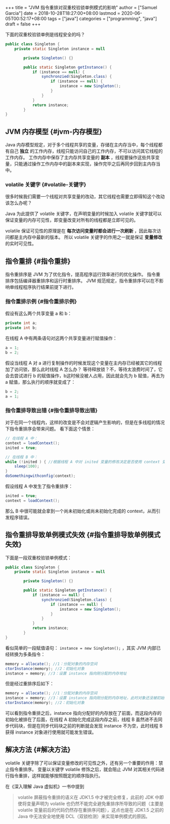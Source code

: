 +++
title = "JVM 指令重排对双重校验锁单例模式的影响"
author = ["Samuel Garcia"]
date = 2018-10-28T18:27:00+08:00
lastmod = 2020-06-05T00:52:17+08:00
tags = ["java"]
categories = ["programming", "java"]
draft = false
+++

下面的双重校验锁单例是线程安全的吗？

```java
public class Singleton {
    private static Singleton instance = null

        private Singleton() {}

        public static Singleton getInstance() {
            if (instance == null) {
                synchronzied(Singleton.class) {
                    if (instance == null) {
                        instance = new Singleton();
                    }
                }
            }
            return instance;
        }
}
```

<!--more-->


## JVM 内存模型 {#jvm-内存模型}

Java 内存模型规定，对于多个线程共享的变量，存储在主内存当中，每个线程都有自己 **独立** 的工作内存，线程只能访问自己的工作内存，不可以访问其它线程的工作内存。
工作内存中保存了主内存共享变量的 **副本** ，线程要操作这些共享变量，只能通过操作工作内存中的副本来实现，操作完毕之后再同步回到主内存当中。


### volatile 关键字 {#volatile-关键字}

很多时候我们需要一个线程对共享变量的改动，其它线程也需要立即得知这个改动该怎么办呢？

Java 为此提供了 volatile 关键字，在声明变量的时候加入 volatile 关键字就可以保证变量的内存可见性，即变量改变对所有的线程都是立即可见的。

volatile 保证可见性的原理是在 **每次访问变量时都会进行一次刷新** ，因此每次访问都是主内存中最新的版本。
所以 volatile 关键字的作用之一就是保证 **变量修改** 的实时可见性。


## 指令重排 {#指令重排}

指令重排序是 JVM 为了优化指令，提高程序运行效率进行的优化操作。
指令重排序包括编译器重排序和运行时重排序。
JVM 规范规定，指令重排序可以在不影响单线程程序执行结果前提下进行。


### 指令重排示例 {#指令重排示例}

假设有这么两个共享变量 a 和 b：

```java
private int a;
private int b;
```

在线程 A 中有两条语句对这两个共享变量进行赋值操作：

```java
a = 1;
b = 2;
```

假设当线程 A 对 a 进行复制操作的时候发现这个变量在主内存已经被其它的线程加了访问锁，那么此时线程 A 怎么办？
等待释放锁？不，等待太浪费时间了，它会去尝试进行 b 的赋值操作，b这时候没被人占用，因此就会先为 b 赋值，再去为 a 赋值，那么执行的顺序就变成了：

```java
b = 2;
a = 1;
```


### 指令重排导致出错 {#指令重排导致出错}

对于在同一个线程内，这样的改变是不会对逻辑产生影响的，但是在多线程的情况下指令重排序会带来问题。
看下面这个情景：

```java
// 在线程 A 中：
context = loadContext();
inited = true;

// 在线程 B 中：
while (!inited ) { //根据线程 A 中对 inited 变量的修改决定是否使用 context 变量
    sleep(100);
}
doSomethingwithconfig(context);
```

假设线程 A 中发生了指令重排序：

```java
inited = true;
context = loadContext();
```

那么 B 中很可能就会拿到一个尚未初始化或尚未初始化完成的 context，从而引发程序错误。


## 指令重排导致单例模式失效 {#指令重排导致单例模式失效}

下面是一段双重校验锁单例模式：

```java
public class Singleton {
    private static Singleton instance = null

        private Singleton() {}

        public static Singleton getInstance() {
            if (instance == null) {
                synchronzied(Singleton.class) {
                    if (instance == null) {
                        instance = new Singleton();
                    }
                }
            }
            return instance;
        }
}
```

看似简单的一段赋值语句： `instance = new Singleton();` ，其实 JVM 内部已经转换为多条指令：

```java
memory = allocate(); //1：分配对象的内存空间
ctorInstance(memory); //2：初始化对象
instance = memory; //3：设置 instance 指向刚分配的内存地址
```

但是经过重排序后如下：

```java
memory = allocate(); //1：分配对象的内存空间
instance = memory; //3：设置 instance 指向刚分配的内存地址，此时对象还没被初始化
ctorInstance(memory); //2：初始化对象
```

可以看到指令重排之后，instance 指向分配好的内存放在了前面，而这段内存的初始化被排在了后面，在线程 A 初始化完成这段内存之前，线程 B 虽然进不去同步代码块，但是在同步代码块之前的判断就会发现 instance 不为空，此时线程 B 获得 instance 对象进行使用就可能发生错误。


## 解决方法 {#解决方法}

volatile 关键字除了可以保证变量修改的可见性之外，还有另一个重要的作用：禁止指令重排序。
变量以关键字 volatile 修饰之后，就会阻止 JVM 对其相关代码进行指令重排，这样就能够按照既定的顺序指执行。

在《深入理解 Java 虚拟机》一书中提到

> volatile 屏蔽指令重排的语义在 JDK1.5 中才被完全修复，此前的 JDK 中即使将变量声明为 volatile 也仍然不能完全避免重排序所导致的问题（主要是 volatile 变量前后的代码仍然存在重排序问题），这点也是在 JDK1.5 之前的 Java 中无法安全地使用 DCL（双锁检测）来实现单例模式的原因。
